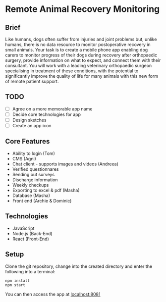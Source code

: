 # Remote Animal Recovery Monitoring

## Brief

Like humans, dogs often suffer from injuries and joint problems but, unlike humans, there is no data resource to monitor postoperative recovery in small animals. Your task is to create a mobile phone app enabling dog carers to monitor progress of their dogs during recovery after orthopaedic surgery, provide information on what to expect, and connect them with their consultant. You will work with a leading veterinary orthopaedic surgeon specialising in treatment of these conditions, with the potential to significantly improve the quality of life for many animals with this new form of remote patient support.

## TODO

- [ ] Agree on a more memorable app name
- [ ] Decide core technologies for app
- [ ] Design sketches
- [ ] Create an app icon

## Core Features
- Ability to login (Tom)
- CMS (Agni)
- Chat client - supports images and videos (Andreea)
- Verified questionnares
- Sending out surveys
- Discharge information
- Weekly checkups
- Exporting to excel & pdf (Masha)
- Database (Masha)
- Front end (Archie & Dominic)

## Technologies
- JavaScript
- Node.js (Back-End)
- React (Front-End)

## Setup
Clone the git repository, change into the created directory and enter the following into a terminal:
```shell
npm install
npm start
```
You can then access the app at [localhost:8081](http://localhost:8081)
